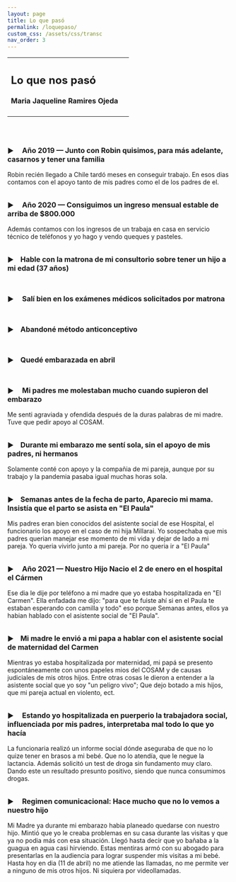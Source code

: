 ```yaml
---
layout: page
title: Lo que pasó
permalink: /loquepaso/
custom_css: /assets/css/transc
nav_order: 3
---
```


<table class="notable">
<td>

<h2>Lo que nos pasó</h2>
<h4>Maria Jaqueline Ramires Ojeda</h4>
</td>
<td>
</td>
</table>
<br>
<br>
 
 <p span style="font-size:16px; font-weight: bold;"><span style="font-size:15px">▶</span>&nbsp;&nbsp;&nbsp;&nbsp; Año 2019 — Junto con Robin quisimos, para más adelante, casarnos y tener una familia </p>Robin recién llegado a Chile tardó meses en conseguir trabajo. En esos dias contamos con el apoyo tanto de mis padres como el de los padres de el.<br>
  <br>
 
 <p span style="font-size:16px; font-weight: bold;"><span style="font-size:15px">▶</span>&nbsp;&nbsp;&nbsp;&nbsp; Año 2020 — Consiguimos un ingreso mensual estable de arriba de $800.000 </p>Además contamos con los ingresos de un trabaja en casa en servicio técnico de teléfonos y yo hago y vendo queques y pasteles.<br>
  <br>
 <p span style="font-size:16px; font-weight: bold;"><span style="font-size:15px">▶</span>&nbsp;&nbsp;&nbsp;&nbsp;Hable con la matrona de mi consultorio sobre tener un hijo a mi edad (37 años)</p>
 <br>
 <p span style="font-size:16px; font-weight: bold;"><span style="font-size:15px">▶</span>&nbsp;&nbsp;&nbsp;&nbsp; Salí bien en los exámenes médicos solicitados por matrona</p>
  <br>
 <p span style="font-size:16px; font-weight: bold;"><span style="font-size:15px">▶</span>&nbsp;&nbsp;&nbsp;&nbsp;Abandoné método anticonceptivo</p>
   <br>
 <p span style="font-size:16px; font-weight: bold;"><span style="font-size:15px">▶</span>&nbsp;&nbsp;&nbsp;&nbsp;Quedé embarazada en abril</p>
   <br>
 <p span style="font-size:16px; font-weight: bold;"><span style="font-size:15px">▶</span>&nbsp;&nbsp;&nbsp;&nbsp; Mi padres me molestaban mucho cuando supieron del embarazo</p>Me senti agraviada y ofendida después de la duras palabras de mi madre. Tuve que pedir apoyo al COSAM.<br>
   <br>
 <p span style="font-size:16px; font-weight: bold;"><span style="font-size:15px">▶</span>&nbsp;&nbsp;&nbsp;&nbsp;Durante mi embarazo me sentí sola, sin el apoyo de mis padres, ni hermanos</p> Solamente conté con apoyo y la compañia de mi pareja, aunque por su trabajo y la pandemia pasaba igual muchas horas sola.<br>
   <br>
   
 <p span style="font-size:16px; font-weight: bold;"><span style="font-size:15px">▶</span>&nbsp;&nbsp;&nbsp;&nbsp;Semanas antes de la fecha de parto, Aparecio mi mama. Insistía que el parto se asista en "El Paula"</p> Mis padres eran bien conocidos del asistente social de ese Hospital, el funcionario los apoyo en el caso de mi hija Millarai. Yo sospechaba que mis padres querian manejar ese momento de mi vida y dejar de lado a mi pareja. Yo queria vivirlo junto a mi pareja. Por no queria ir a "El Paula"<br>
   <br>
   
 <p span style="font-size:16px; font-weight: bold;"><span style="font-size:15px">▶</span>&nbsp;&nbsp;&nbsp;&nbsp; Año 2021 — Nuestro Hijo Nacio el 2 de enero en el hospital el Cármen</p>
 Ese dia le dije por teléfono a mi madre que yo estaba hospitalizada en "El Carmen".
 Ella enfadada me dijo: "para que te fuiste ahí si en el Paula te estaban esperando con camilla y todo" eso porque Semanas antes, ellos ya habian hablado con el asistente social de "El Paula".<br>
  <br>
  
 <p span style="font-size:16px; font-weight: bold;"><span style="font-size:15px">▶</span>&nbsp;&nbsp;&nbsp;&nbsp;Mi madre le envió a mi papa a hablar con el asistente social de maternidad del Carmen</p> Mientras yo estaba hospitalizada por maternidad, mi papá se presento espontáneamente con unos papeles mios del COSAM y de causas judiciales de mis otros hijos. Entre otras cosas le dieron a entender a la asistente social que yo soy "un peligro vivo"; Que dejo botado a mis hijos, que mi pareja actual en violento, ect.<br>
  <br>

 <p span style="font-size:16px; font-weight: bold;"><span style="font-size:15px">▶</span>&nbsp;&nbsp;&nbsp;&nbsp; Estando yo hospitalizada en puerperio la trabajadora social, influenciada por mis padres, interpretaba mal todo lo que yo hacía</p>La funcionaria realizó un informe social dónde aseguraba de que no lo quize tener en brasos a mi bebé. Que no lo atendía, que le negue la lactancia. Además solicitó un test de droga sin fundamento muy claro. Dando este un resultado presunto positivo, siendo que nunca consumimos drogas.<br>
 <br>
 
 <p span style="font-size:16px; font-weight: bold;"><span style="font-size:15px">▶</span>&nbsp;&nbsp;&nbsp;&nbsp; Regimen comunicacional: Hace mucho que no lo vemos a nuestro hijo</p>Mi Madre ya durante mi embarazo habia planeado quedarse con nuestro hijo. Mintió que yo le creaba problemas en su casa durante las visitas y que ya no podia más con esa situación. Llegó hasta decir que yo bañaba a la guagua en agua casi hirviendo. Estas mentiras armó con su abogado para presentarlas en la audiencia para lograr suspender mis visitas a mi bebé. Hasta hoy en dia (11 de abril) no me atiende las llamadas, no me permite ver a ninguno de mis otros hijos. Ni siquiera por videollamadas.
 
 
 
